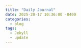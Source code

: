```yaml
---
title: "Daily Journal"
date: 2025-20-17 10:36:00 -0400
categories: 
  - blog
tags: 
  - Jekyll
  - update
---
```


